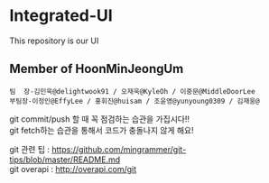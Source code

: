 # Integrated-UI
This repository is our UI


## Member of HoonMinJeongUm
```            
팀  장-김민욱@delightwook91 / 오재욱@KyleOh / 이중문@MiddleDoorLee
부팀장-이정인@EffyLee / 홍휘진@huisam / 조윤영@yunyoung0309 / 김재웅@
```

git commit/push 할 때 꼭 점검하는 습관을 가집시다!!                                   
git fetch하는 습관을 통해서 코드가 충돌나지 않게 해요!                                         

git 관련 팁 : https://github.com/mingrammer/git-tips/blob/master/README.md                                                   
git overapi : http://overapi.com/git
